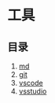 # 工具

## 目录

1. [md](./markdown.md)
2. [git](./git.md)
3. [vscode](./vscode.md)
4. [vsstudio](./vsstudio.md)

